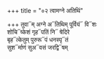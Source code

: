 +++
title = "०२ त्वामग्ने अतिथिं"

+++
तुवा᳓म् अग्ने अ᳓तिथिम् पूर्वियं᳓ वि᳓शः  
शोचि᳓ष्केशं गृह᳓पतिं नि᳓ षेदिरे  
बृह᳓त्केतुम् पुरुरू᳓पं धनस्पृ᳓तं  
सुश᳓र्माणं सुअ᳓वसं जरद्वि᳓षम्